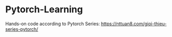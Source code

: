 # Pytorch-Learning
Hands-on code according to Pytorch Series: https://nttuan8.com/gioi-thieu-series-pytorch/ 
